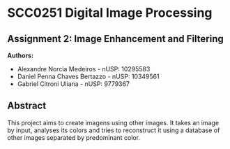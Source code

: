 # SCC0251 Digital Image Processing

## Assignment 2: Image Enhancement and Filtering

**Authors:**

- Alexandre Norcia Medeiros - nUSP: 10295583
- Daniel Penna Chaves Bertazzo - nUSP: 10349561
- Gabriel Citroni Uliana - nUSP: 9779367

## Abstract

This project aims to create imagens using other images. It takes an image by input, analyses its colors and tries to reconstruct it using a database of other images separated by predominant color.